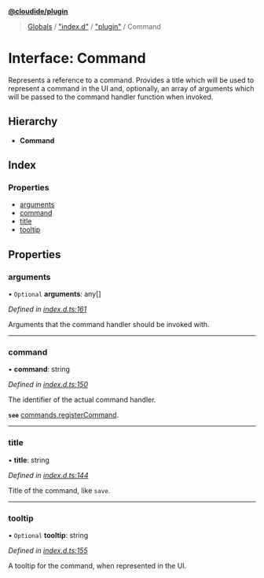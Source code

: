 **[@cloudide/plugin](../README.md)**

> [Globals](../README.md) / ["index.d"](../modules/_index_d_.md) / ["plugin"](../modules/_index_d_._plugin_.md) / Command

# Interface: Command

Represents a reference to a command. Provides a title which
will be used to represent a command in the UI and, optionally,
an array of arguments which will be passed to the command handler
function when invoked.

## Hierarchy

* **Command**

## Index

### Properties

* [arguments](_index_d_._plugin_.command.md#arguments)
* [command](_index_d_._plugin_.command.md#command)
* [title](_index_d_._plugin_.command.md#title)
* [tooltip](_index_d_._plugin_.command.md#tooltip)

## Properties

### arguments

• `Optional` **arguments**: any[]

*Defined in [index.d.ts:161](https://github.com/shuyaqian/cloudide-plugin-api/blob/9d985be/index.d.ts#L161)*

Arguments that the command handler should be
invoked with.

___

### command

•  **command**: string

*Defined in [index.d.ts:150](https://github.com/shuyaqian/cloudide-plugin-api/blob/9d985be/index.d.ts#L150)*

The identifier of the actual command handler.

**`see`** [commands.registerCommand](#commands.registerCommand).

___

### title

•  **title**: string

*Defined in [index.d.ts:144](https://github.com/shuyaqian/cloudide-plugin-api/blob/9d985be/index.d.ts#L144)*

Title of the command, like `save`.

___

### tooltip

• `Optional` **tooltip**: string

*Defined in [index.d.ts:155](https://github.com/shuyaqian/cloudide-plugin-api/blob/9d985be/index.d.ts#L155)*

A tooltip for the command, when represented in the UI.
